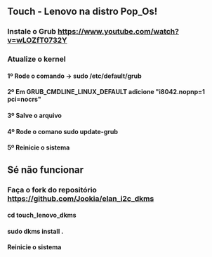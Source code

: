 ## Touch - Lenovo na distro Pop_Os!

### Instale o Grub https://www.youtube.com/watch?v=wLOZfT0732Y

### Atualize o kernel
#### 1º Rode o comando -> sudo <editor de sua preferencia/> /etc/default/grub
#### 2º Em GRUB_CMDLINE_LINUX_DEFAULT adicione "i8042.nopnp=1 pci=nocrs"
#### 3º Salve o arquivo
#### 4º Rode o comano sudo update-grub
#### 5º Reinicie o sistema

## Sé não funcionar

### Faça o fork do repositório https://github.com/Jookia/elan_i2c_dkms
#### cd touch_lenovo_dkms
#### sudo dkms install .
#### Reinicie o sistema
